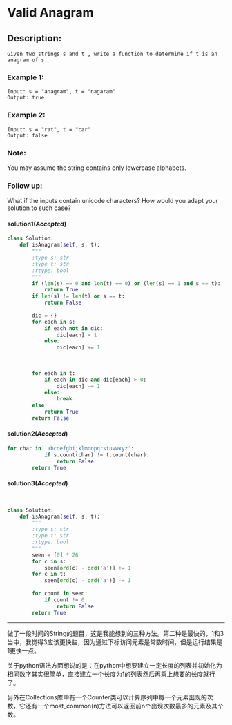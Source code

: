 # Valid Anagram
## Description:
```
Given two strings s and t , write a function to determine if t is an anagram of s.
```
### Example 1:
```
Input: s = "anagram", t = "nagaram"
Output: true
```
### Example 2:
```
Input: s = "rat", t = "car"
Output: false
```
### Note:
You may assume the string contains only lowercase alphabets.

### Follow up:
What if the inputs contain unicode characters? How would you adapt your solution to such case?

#### solution1(*Accepted*)
```python
class Solution:
    def isAnagram(self, s, t):
        """
        :type s: str
        :type t: str
        :rtype: bool
        """
        if (len(s) == 0 and len(t) == 0) or (len(s) == 1 and s == t):
            return True
        if len(s) != len(t) or s == t:
            return False
        
        dic = {}
        for each in s:
            if each not in dic:
                dic[each] = 1
            else:
                dic[each] += 1
        
        
        
        for each in t:
            if each in dic and dic[each] > 0:
                dic[each] -= 1
            else:
                break
        else:
            return True
        return False
```

#### solution2(*Accepted*)
```python
for char in 'abcdefghijklmnopqrstuvwxyz':
            if s.count(char) != t.count(char):
                return False
        return True
```

#### solution3(*Accepted*)
```python


class Solution:
    def isAnagram(self, s, t):
        """
        :type s: str
        :type t: str
        :rtype: bool
        """
        seen = [0] * 26
        for c in s:
            seen[ord(c) - ord('a')] += 1
        for c in t:
            seen[ord(c) - ord('a')] -= 1
            
        for count in seen:
            if count != 0:
                return False
        return True

```
****************************************
做了一段时间的String的题目，这是我能想到的三种方法。第二种是最快的，1和3当中，我觉得3应该更快些，因为通过下标访问元素是常数时间，但是运行结果是1更快一点。

关于python语法方面想说的是：在python中想要建立一定长度的列表并初始化为相同数字其实很简单，直接建立一个长度为1的列表然后再乘上想要的长度就行了。

另外在Collections库中有一个Counter类可以计算序列中每一个元素出现的次数，它还有一个most_common(n)方法可以返回前n个出现次数最多的元素及其个数。